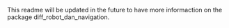 This readme will be updated in the future to have more informaction on the package diff_robot_dan_navigation.